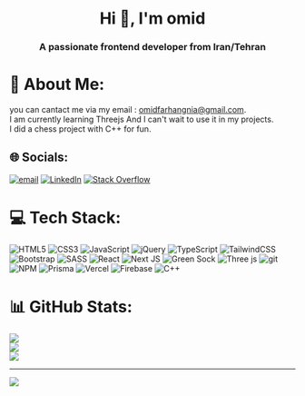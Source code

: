 <h1 align="center">Hi 👋, I'm omid</h1>
<h3 align="center">A passionate frontend developer from Iran/Tehran</h3>

# 💫 About Me:
you can cantact me via my email : omidfarhangnia@gmail.com.<br>I am currently learning Threejs And I can't wait to use it in my projects.<br>I did a chess project with C++ for fun.


## 🌐 Socials:
[![email](https://img.shields.io/badge/Email-D14836?logo=gmail&logoColor=white)](mailto:omidfarhangnia@gmail.com) [![LinkedIn](https://img.shields.io/badge/LinkedIn-%230077B5.svg?logo=linkedin&logoColor=white)](https://linkedin.com/in/omid-farhangnia-20a122202) [![Stack Overflow](https://img.shields.io/badge/-Stackoverflow-FE7A16?logo=stack-overflow&logoColor=white)](https://stackoverflow.com/users/17191863/omid-farhangnia)

# 💻 Tech Stack:
![HTML5](https://img.shields.io/badge/html5-%23E34F26.svg?style=for-the-badge&logo=html5&logoColor=white) 
![CSS3](https://img.shields.io/badge/css3-%231572B6.svg?style=for-the-badge&logo=css3&logoColor=white) 
![JavaScript](https://img.shields.io/badge/javascript-%23323330.svg?style=for-the-badge&logo=javascript&logoColor=%23F7DF1E) 
![jQuery](https://img.shields.io/badge/jquery-%230769AD.svg?style=for-the-badge&logo=jquery&logoColor=white) 
![TypeScript](https://img.shields.io/badge/typescript-%23007ACC.svg?style=for-the-badge&logo=typescript&logoColor=white) 
![TailwindCSS](https://img.shields.io/badge/tailwindcss-%2338B2AC.svg?style=for-the-badge&logo=tailwind-css&logoColor=white) 
![Bootstrap](https://img.shields.io/badge/bootstrap-%238511FA.svg?style=for-the-badge&logo=bootstrap&logoColor=white) 
![SASS](https://img.shields.io/badge/SASS-hotpink.svg?style=for-the-badge&logo=SASS&logoColor=white) 
![React](https://img.shields.io/badge/react-%2320232a.svg?style=for-the-badge&logo=react&logoColor=%2361DAFB) 
![Next JS](https://img.shields.io/badge/Next-black?style=for-the-badge&logo=next.js&logoColor=white) 
![Green Sock](https://img.shields.io/badge/green%20sock-88CE02?style=for-the-badge&logo=greensock&logoColor=white) 
![Three js](https://img.shields.io/badge/threejs-black?style=for-the-badge&logo=three.js&logoColor=white) 
![git](https://img.shields.io/badge/GIT-E44C30?style=for-the-badge&logo=git&logoColor=white) 
![NPM](https://img.shields.io/badge/NPM-%23CB3837.svg?style=for-the-badge&logo=npm&logoColor=white) 
![Prisma](https://img.shields.io/badge/Prisma-3982CE?style=for-the-badge&logo=Prisma&logoColor=white) 
![Vercel](https://img.shields.io/badge/vercel-%23000000.svg?style=for-the-badge&logo=vercel&logoColor=white) 
![Firebase](https://img.shields.io/badge/firebase-a08021?style=for-the-badge&logo=firebase&logoColor=ffcd34) 
![C++](https://img.shields.io/badge/c++-%2300599C.svg?style=for-the-badge&logo=c%2B%2B&logoColor=white) 
# 📊 GitHub Stats:
![](https://github-readme-stats.vercel.app/api/top-langs/?username=omidfarhangnia&theme=dark&hide_border=false&include_all_commits=false&count_private=false&layout=compact)<br />
![](https://nirzak-streak-stats.vercel.app/?user=omidfarhangnia&theme=dark&hide_border=false)<br/>
![](https://github-readme-stats.vercel.app/api?username=omidfarhangnia&theme=dark&hide_border=false&include_all_commits=false&count_private=false)<br/>

---
[![](https://visitcount.itsvg.in/api?id=omidfarhangnia&icon=0&color=0)](https://visitcount.itsvg.in)


<!-- Proudly created with GPRM ( https://gprm.itsvg.in ) -->
